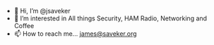 - 👋 Hi, I’m @jsaveker
- 👀 I’m interested in All things Security, HAM Radio, Networking and Coffee
- 📫 How to reach me... james@saveker.org

<!---
jsaveker/jsaveker is a ✨ special ✨ repository because its `README.md` (this file) appears on your GitHub profile.
You can click the Preview link to take a look at your changes.
--->
